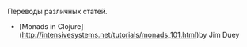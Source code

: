 Переводы различных статей.

* [Monads in Clojure] (http://intensivesystems.net/tutorials/monads_101.html)by Jim Duey 
